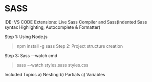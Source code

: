 # SASS
IDE: VS CODE
Extensions: Live Sass Compiler and Sass(Indented Sass syntax Highlighting, Autocomplete & Formatter)

Step 1: Using Node.js 
> npm install -g sass
Step 2: Project structure creation
 
Step 3: Sass --watch cmd
> sass --watch styles.sass styles.css

Included Topics
a) Nesting
b) Partials
c) Variables
